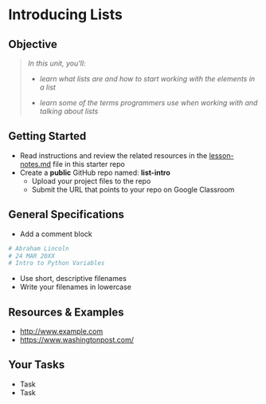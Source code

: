 
# Introducing Lists

## Objective

> *In this unit, you'll:*
>
> - *learn what lists are and how to start working with the elements in a list*
>
> - *learn some of the terms programmers use when working with and talking about lists*
> 

## Getting Started

- Read instructions and review the related resources in the [lesson-notes.md](https://github.com/manfredspitze/python-lists-intro-starter/blob/main/lesson-notes.md) file in this starter repo
- Create a **public** GitHub repo named: **list-intro**
    - Upload your project files to the repo
    - Submit the URL that points to your repo on Google Classroom

## General Specifications

- Add a comment block 
```python
# Abraham Lincoln
# 24 MAR 20XX
# Intro to Python Variables
```
- Use short, descriptive filenames
- Write your filenames in lowercase

## Resources & Examples

- http://www.example.com
- https://www.washingtonpost.com/

## Your Tasks

- Task
- Task
